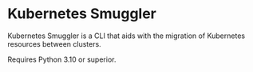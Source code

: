 # Kubernetes Smuggler

Kubernetes Smuggler is a CLI that aids with the migration of Kubernetes resources between clusters.

Requires Python 3.10 or superior.
